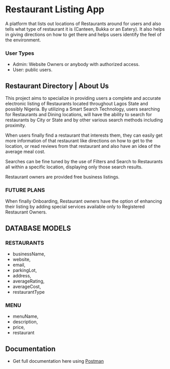 # Restaurant Listing App

A platform that lists out locations of Restaurants around for users and also tells what type of restaurant it is (Canteen, Bukka or an Eatery). It also helps in giving directions on how to get there and helps users identify the feel of the environment.

### User Types

- Admin: Website Owners or anybody with authorized access.
- User: public users.

## Restaurant Directory | About Us

This project aims to specialize in providing users a complete and accurate electronic listing of Restaurants located throughout Lagos State and possibly Nigeria.
By utilizing a Smart Search Technology, users searching for Restaurants and Dining locations, will have the ability to search for restaurants by City or State and by other various search methods including proximity.

When users finally find a restaurant that interests them, they can easily get more information of that restaurant like directions on how to get to the location, or read reviews from that restaurant and also have an idea of the average meal cost.

Searches can be fine tuned by the use of Filters and Search to Restaurants all within a specific location, displaying only those search results.

Restaurant owners are provided free business listings.

### FUTURE PLANS

When finally Onboarding, Restaurant owners have the option of enhancing their listing by adding special services available only to Registered Restaurant Owners.

## DATABASE MODELS

### RESTAURANTS

- businessName,
- website,
- email,
- parkingLot,
- address,
- averageRating,
- averageCost,
- restaurantType

### MENU

- menuName,
- description,
- price,
- restaurant

## Documentation

- Get full documentation here using [Postman]

<!--
## ROUTES / ENDPOINTS

| T/L | Method | Route                                     | Function                                        |
| --- | ------ | ----------------------------------------- | ----------------------------------------------- |
| [ ] | GET    | api/v1/auth/                              | Index page of the website                       |
| [x] | POST   | api/v1/auth/restaurant                    | Creates new restaurant                          |
| [x] | GET    | api/v1/auth/restaurant                    | Displays all restaurant                         |
| [x] | GET    | api/v1/auth/restaurant/:Id                | Gets a single restaurant                        |
| [x] | PUT    | api/v1/auth/restaurant/:Id                | Updates a restaurant                            |
| [x] | DELETE | api/v1/auth/restaurant/:Id                | Deletes a restaurant                            |
| [x] | PUT    | api/v1/auth/restaurant/restaurantId/photo | Upload restaurant photo                         |
| [x] | POST   | /api/v1/auth/restaurant/restaurantId/menu | Create a Menu in the restaurant                 |
| [x] | GET    | api/v1/auth/restaurant/restaurantId/menu  | Gets all Menu associated to a single restaurant |
| [x] | GET    | api/v1/auth/menu                          | This gets all menu in the database              |
| [x] | GET    | /menu/:id                                 | Gets a single menu                              |
| [x] | PUT    | api/v1/auth/menu/:id                      | Updates a single menu                           |
| [x] | DELETE | api/v1/auth/menu/:id                      | Deletes a single menu                           |
| [ ] | POST   | api/v1/auth/menu/menuId/photo             | Upload multiple menu photo                      |

#### T/L=>Task Lists

    - [x] Completed task item
    - [ ] Unfinished task item -->

[postman]: https://documenter.getpostman.com/view/12204297/TVKJwEWL

<!-- [jobizil]: https://github.com/jobizil -->
